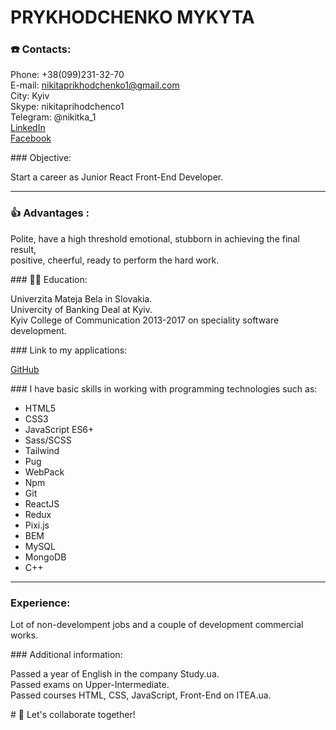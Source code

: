 # PRYKHODCHENKO MYKYTA
  
### ☎️ Contacts:  
  
Phone:     +38(099)231-32-70  
E-mail:    nikitaprikhodchenko1@gmail.com  
City:      Kyiv  
Skype:     nikitaprihodchenco1  
Telegram:  @nikitka_1  
[LinkedIn](https://www.linkedin.com/in/mykytaprykhodchenko)  
[Facebook](https://facebook.com/mykyta.prykhodchenko)  
</hr>   
### Objective:  
  
Start a career as Junior React Front-End Developer.  
***     
### 👍 Advantages :  
  
Polite, have a high threshold emotional, stubborn in achieving the final result,  
positive, cheerful, ready to perform the hard work.  
</hr>   
### 👨‍🎓 Education:  
  
Univerzita Mateja Bela in Slovakia.  
Univercity of Banking Deal at Kyiv.  
Kyiv College of Communication 2013-2017 on speciality software development.  
</hr>   
### Link to my applications:  
  
[GitHub](https://github.com/prykhodchenkomykyta)  
</hr>   
### I have basic skills in working with programming technologies such as:  
  
* HTML5  
* CSS3  
* JavaScript ES6+  
* Sass/SCSS  
* Tailwind  
* Pug  
* WebPack  
* Npm  
* Git  
* ReactJS  
* Redux  
* Pixi.js  
* BEM  
* MySQL  
* MongoDB  
* С++  

***    
### Experience:  
  
Lot of non-develompent jobs and a couple of development commercial works.  
</hr>   
### Additional information:  
  
Passed a year of English in the company Study.ua.  
Passed exams on Upper-Intermediate.  
Passed courses HTML, CSS, JavaScript, Front-End on ITEA.ua.  
</hr>   
# 🤝 Let's collaborate together!
